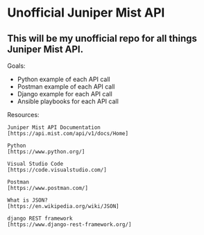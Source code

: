 # Unofficial Juniper Mist API #
## This will be my unofficial repo for all things Juniper Mist API. ##

Goals:
* Python example of each API call
* Postman example of each API call
* Django example for each API call
* Ansible playbooks for each API call

Resources:

    Juniper Mist API Documentation
    [https://api.mist.com/api/v1/docs/Home]

    Python
    [https://www.python.org/]

    Visual Studio Code
    [https://code.visualstudio.com/]

    Postman
    [https://www.postman.com/]

    What is JSON?
    [https://en.wikipedia.org/wiki/JSON]

    django REST framework
    [https://www.django-rest-framework.org/]